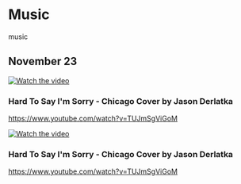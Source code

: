 # Music

music


## November 23


[![Watch the video](https://img.youtube.com/vi/TUJmSgViGoM/hqdefault.jpg)]([https://www.youtube.com/embed/MCRebrkTqjg](https://www.youtube.com/watch?v=TUJmSgViGoM))

### Hard To Say I'm Sorry - Chicago Cover by Jason Derlatka

https://www.youtube.com/watch?v=TUJmSgViGoM



[![Watch the video](https://img.youtube.com/vi/TUJmSgViGoM/hqdefault.jpg)]([https://www.youtube.com/embed/MCRebrkTqjg](https://www.youtube.com/watch?v=TUJmSgViGoM))

### Hard To Say I'm Sorry - Chicago Cover by Jason Derlatka

https://www.youtube.com/watch?v=TUJmSgViGoM




